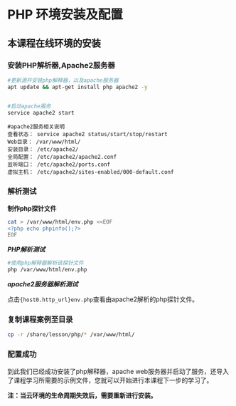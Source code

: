 # PHP 环境安装及配置
## 本课程在线环境的安装

### 安装PHP解析器,Apache2服务器

```bash
#更新源并安装php解释器，以及apache服务器
apt update && apt-get install php apache2 -y


#启动apache服务
service apache2 start
```
```shell
#apache2服务相关说明
查看状态： service apache2 status/start/stop/restart
Web目录： /var/www/html/
安装目录： /etc/apache2/
全局配置： /etc/apache2/apache2.conf
监听端口： /etc/apache2/ports.conf
虚拟主机： /etc/apache2/sites-enabled/000-default.conf
```

### 解析测试

**制作php探针文件**

```bash
cat > /var/www/html/env.php <<EOF
<?php echo phpinfo();?>
EOF
```

***PHP解析测试***

```bash
#使用php解释器解析该探针文件
php /var/www/html/env.php
```

***apache2服务器解析测试***

点击`{host0.http_url}env.php`查看由apache2解析的php探针文件。

### 复制课程案例至目录

```bash
cp -r /share/lesson/php/* /var/www/html/
```

### 配置成功

到此我们已经成功安装了php解释器，apache web服务器并启动了服务，还导入了课程学习所需要的示例文件，您就可以开始进行本课程下一步的学习了。

**注：当云环境的生命周期失效后，需要重新进行安装。**
